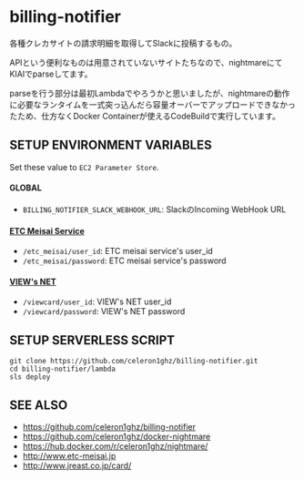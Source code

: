 # billing-notifier
各種クレカサイトの請求明細を取得してSlackに投稿するもの。

APIという便利なものは用意されていないサイトたちなので、nightmareにてKIAIでparseしてます。

parseを行う部分は最初Lambdaでやろうかと思いましたが、nightmareの動作に必要なランタイムを一式突っ込んだら容量オーバーでアップロードできなかったため、仕方なくDocker Containerが使えるCodeBuildで実行しています。


## SETUP ENVIRONMENT VARIABLES
Set these value to `EC2 Parameter Store`.

#### GLOBAL
 * `BILLING_NOTIFIER_SLACK_WEBHOOK_URL`: SlackのIncoming WebHook URL
#### [ETC Meisai Service](http://www.etc-meisai.jp) 
 * `/etc_meisai/user_id`: ETC meisai service's user_id
 * `/etc_meisai/password`: ETC meisai service's password
#### [VIEW's NET](http://www.jreast.co.jp/card/)
 * `/viewcard/user_id`: VIEW's NET user_id
 * `/viewcard/password`: VIEW's NET password


## SETUP SERVERLESS SCRIPT
```
git clone https://github.com/celeron1ghz/billing-notifier.git
cd billing-notifier/lambda
sls deploy
```


## SEE ALSO
 * https://github.com/celeron1ghz/billing-notifier
 * https://github.com/celeron1ghz/docker-nightmare
 * https://hub.docker.com/r/celeron1ghz/nightmare/
 * http://www.etc-meisai.jp
 * http://www.jreast.co.jp/card/
